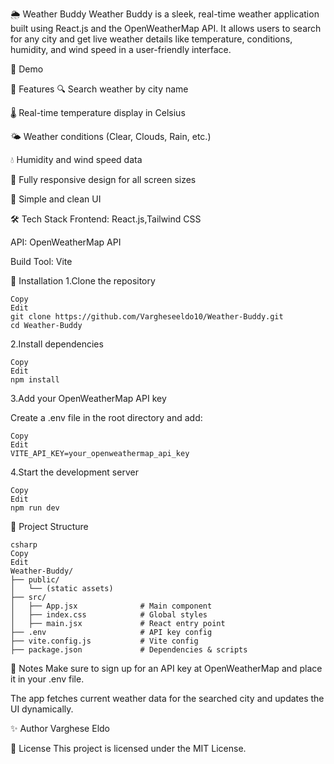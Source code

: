 🌦️ Weather Buddy
Weather Buddy is a sleek, real-time weather application built using React.js and the OpenWeatherMap API. It allows users to search for any city and get live weather details like temperature, conditions, humidity, and wind speed in a user-friendly interface.

📸 Demo
<!-- Update with actual image path if available -->

🚀 Features
🔍 Search weather by city name

🌡️ Real-time temperature display in Celsius

🌤️ Weather conditions (Clear, Clouds, Rain, etc.)

💧 Humidity and wind speed data

📱 Fully responsive design for all screen sizes

🧭 Simple and clean UI

🛠️ Tech Stack
Frontend: React.js,Tailwind CSS

API: OpenWeatherMap API

Build Tool: Vite

🔧 Installation
1.Clone the repository

```
Copy
Edit
git clone https://github.com/Vargheseeldo10/Weather-Buddy.git
cd Weather-Buddy
``` 
2.Install dependencies 

```
Copy
Edit
npm install
```
3.Add your OpenWeatherMap API key

Create a .env file in the root directory and add:

```
Copy
Edit
VITE_API_KEY=your_openweathermap_api_key
```
4.Start the development server

```
Copy
Edit
npm run dev
```
🧩 Project Structure
```
csharp
Copy
Edit
Weather-Buddy/
├── public/
│   └── (static assets)
├── src/
│   ├── App.jsx              # Main component
│   ├── index.css            # Global styles
│   ├── main.jsx             # React entry point
├── .env                     # API key config
├── vite.config.js           # Vite config
├── package.json             # Dependencies & scripts
```
📌 Notes
Make sure to sign up for an API key at OpenWeatherMap and place it in your .env file.

The app fetches current weather data for the searched city and updates the UI dynamically.

✨ Author
Varghese Eldo

📄 License
This project is licensed under the MIT License.
